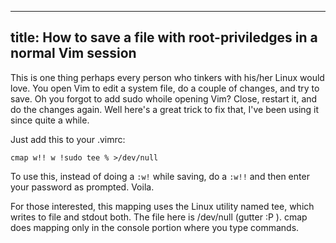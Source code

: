 -----
title: How to save a file with root-priviledges in a normal Vim session
-----

This is one thing perhaps every person who tinkers with his/her Linux would love. You open Vim to edit a system file, do a couple of changes, and try to save. Oh you forgot to add sudo whoile opening Vim? Close, restart it, and do the changes again. Well here's a great trick to fix that, I've been using it since quite a while.

Just add this to your .vimrc:

    cmap w!! w !sudo tee % >/dev/null

To use this, instead of doing a `:w!` while saving, do a `:w!!` and then enter your password as prompted. Voila.

For those interested, this mapping uses the Linux utility named tee, which writes to file and stdout both. The file here is /dev/null (gutter :P ). cmap does mapping only in the console portion where you type commands.
